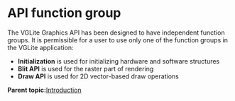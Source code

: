 # API function group

The VGLite Graphics API has been designed to have independent function groups. It is permissible for a user to use only one of the function groups in the VGLite application:

-   **Initialization** is used for initializing hardware and software structures
-   **Blit API** is used for the raster part of rendering
-   **Draw API** is used for 2D vector-based draw operations

**Parent topic:**[Introduction](../topics/introduction.md)

